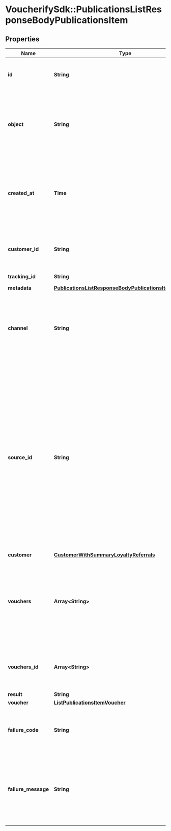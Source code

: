 # VoucherifySdk::PublicationsListResponseBodyPublicationsItem

## Properties

| Name | Type | Description | Notes |
| ---- | ---- | ----------- | ----- |
| **id** | **String** | Unique publication ID, assigned by Voucherify. | [optional] |
| **object** | **String** | The type of the object represented by the JSON. This object stores information about the &#x60;publication&#x60;. | [optional][default to &#39;publication&#39;] |
| **created_at** | **Time** | Timestamp representing the date and time when the publication was created. The value is shown in the ISO 8601 format. | [optional] |
| **customer_id** | **String** | Unique customer ID of the customer receiving the publication. | [optional] |
| **tracking_id** | **String** | Customer&#39;s &#x60;source_id&#x60;. | [optional] |
| **metadata** | [**PublicationsListResponseBodyPublicationsItemMetadata**](PublicationsListResponseBodyPublicationsItemMetadata.md) |  | [optional] |
| **channel** | **String** | How the publication was originated. It can be your own custom channel or an example value provided here. | [optional] |
| **source_id** | **String** | The merchant’s publication ID if it is different from the Voucherify publication ID. It&#39;s an optional tracking identifier of a publication. It is really useful in case of an integration between multiple systems. It can be a publication ID from a CRM system, database or 3rd-party service.  | [optional] |
| **customer** | [**CustomerWithSummaryLoyaltyReferrals**](CustomerWithSummaryLoyaltyReferrals.md) |  | [optional] |
| **vouchers** | **Array&lt;String&gt;** | Contains the voucher IDs that was assigned by Voucherify. and Contains the unique voucher codes that was assigned by Voucherify. | [optional] |
| **vouchers_id** | **Array&lt;String&gt;** | Contains the unique internal voucher IDs that was assigned by Voucherify. | [optional] |
| **result** | **String** |  | [optional] |
| **voucher** | [**ListPublicationsItemVoucher**](ListPublicationsItemVoucher.md) |  | [optional] |
| **failure_code** | **String** | Generic reason as to why the create publication operation failed. | [optional] |
| **failure_message** | **String** | This parameter will provide more expanded reason as to why the create publication operation failed. | [optional] |

